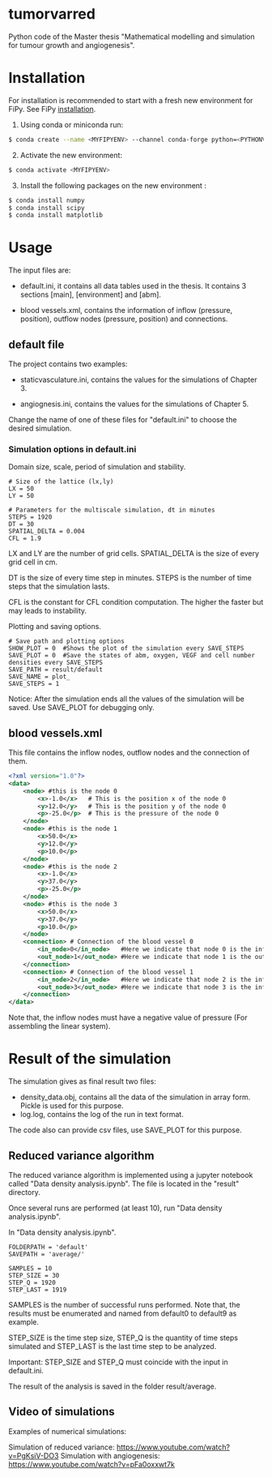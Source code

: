 # tumorvarred

Python code of the Master thesis "Mathematical modelling and simulation for tumour growth and angiogenesis".

# Installation

For installation is recommended to start with a fresh new environment for FiPy. See FiPy [installation](https://www.ctcms.nist.gov/fipy/INSTALLATION.html).

1. Using conda or miniconda run:
```bash
$ conda create --name <MYFIPYENV> --channel conda-forge python=<PYTHONVERSION> fipy
```

2. Activate the new environment:
```bash
$ conda activate <MYFIPYENV>
```

3. Install the following packages on the new environment <MYFIPYENV>:
```bash
$ conda install numpy
$ conda install scipy
$ conda install matplotlib
```

# Usage

The input files are:
- default.ini,
it contains all data tables used in the thesis. It contains 3 sections [main], [environment] and [abm].

- blood vessels.xml, contains the information of inflow (pressure, position), outflow nodes (pressure, position) and connections.

## default file
The project contains two examples:

- staticvasculature.ini, contains the values for the simulations of Chapter 3.

- angiognesis.ini, contains the values for the simulations of Chapter 5.

Change the name of one of these files for "default.ini" to choose the desired simulation.

### Simulation options in default.ini ​
Domain size, scale, period of simulation and stability.

```
# Size of the lattice (lx,ly)
LX = 50
LY = 50

# Parameters for the multiscale simulation, dt in minutes
STEPS = 1920
DT = 30
SPATIAL_DELTA = 0.004
CFL = 1.9
```
LX and LY are the number of grid cells. SPATIAL_DELTA is the size of every grid cell in cm.

DT is the size of every time step in minutes. STEPS is the number of time steps that the simulation lasts.

CFL is the constant for CFL condition computation. The higher the faster but may leads to instability.


Plotting and saving options.
```
# Save path and plotting options
SHOW_PLOT = 0  #Shows the plot of the simulation every SAVE_STEPS 
SAVE_PLOT = 0  #Save the states of abm, oxygen, VEGF and cell number densities every SAVE_STEPS
SAVE_PATH = result/default
SAVE_NAME = plot_
SAVE_STEPS = 1 
```
Notice: After the simulation ends all the values of the simulation will be saved. Use SAVE_PLOT for debugging only.


## blood vessels.xml
This file contains the inflow nodes, outflow nodes and the connection of them.
```xml
<?xml version="1.0"?>
<data>
    <node> #this is the node 0
        <x>-1.0</x>   # This is the position x of the node 0
        <y>12.0</y>   # This is the position y of the node 0
        <p>-25.0</p>  # This is the pressure of the node 0
    </node>
    <node> #this is the node 1
        <x>50.0</x>
        <y>12.0</y>
        <p>10.0</p>
    </node>
    <node> #this is the node 2
        <x>-1.0</x>
        <y>37.0</y>
        <p>-25.0</p>
    </node>
    <node> #this is the node 3
        <x>50.0</x>
        <y>37.0</y>
        <p>10.0</p>
    </node>
    <connection> # Connection of the blood vessel 0
        <in_node>0</in_node>   #Here we indicate that node 0 is the inflow node of the blood vessel 0
        <out_node>1</out_node> #Here we indicate that node 1 is the outflow node of the blood vessel 0
    </connection>
    <connection> # Connection of the blood vessel 1
        <in_node>2</in_node>   #Here we indicate that node 2 is the inflow node of the blood vessel 1
        <out_node>3</out_node> #Here we indicate that node 3 is the inflow node of the blood vessel 1
    </connection>
</data>
```

Note that, the inflow nodes must have a negative value of pressure (For assembling the linear system).

# Result of the simulation
The simulation gives as final result two files:
- density_data.obj, contains all the data of the simulation in array form. Pickle is used for this purpose.
- log.log, contains the log of the run in text format.

The code also can provide csv files, use SAVE_PLOT for this purpose.

## Reduced variance algorithm
The reduced variance algorithm is implemented using a jupyter notebook called "Data density analysis.ipynb". The file is located in the "result" directory.

Once several runs are performed (at least 10), run "Data density analysis.ipynb".

In "Data density analysis.ipynb".
```
FOLDERPATH = 'default'
SAVEPATH = 'average/'

SAMPLES = 10
STEP_SIZE = 30
STEP_Q = 1920
STEP_LAST = 1919
```
SAMPLES is the number of successful runs performed. Note that, the results must be enumerated and named from default0 to default9 as example.

STEP_SIZE is the time step size, STEP_Q is the quantity of time steps simulated and STEP_LAST is the last time step to be analyzed.

Important: STEP_SIZE and STEP_Q must coincide with the input in default.ini.

The result of the analysis is saved in the folder result/average.

## Video of simulations
Examples of numerical simulations:
    
Simulation of reduced variance: https://www.youtube.com/watch?v=PgKsiV-DO3
Simulation with angiogenesis:  https://www.youtube.com/watch?v=pFa0oxxwt7k
